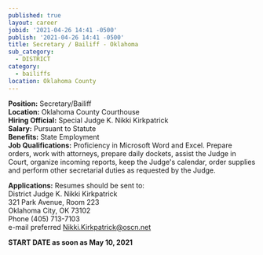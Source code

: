```yaml
---
published: true
layout: career
jobid: '2021-04-26 14:41 -0500'
publish: '2021-04-26 14:41 -0500'
title: Secretary / Bailiff - Oklahoma
sub_category:
  - DISTRICT
category:
  - bailiffs
location: Oklahoma County
---
```

**Position:** Secretary/Bailiff  
**Location:** Oklahoma County Courthouse  
**Hiring Official:** Special Judge K. Nikki Kirkpatrick  
**Salary:** Pursuant to Statute  
**Benefits:** State Employment  
**Job Qualifications:** Proficiency in Microsoft Word and Excel.  Prepare orders, work with attorneys, prepare daily dockets, assist the Judge in Court, organize incoming reports, keep the Judge's calendar, order supplies and perform other secretarial duties as requested by the Judge.

**Applications:** Resumes should be sent to:  
District Judge K. Nikki Kirkpatrick  
321 Park Avenue, Room 223  
Oklahoma City, OK  73102  
Phone (405) 713-7103  
e-mail preferred [Nikki.Kirkpatrick@oscn.net](mailto:Nikki.Kirkpatrick@oscn.net)


**START DATE as soon as May 10, 2021**
